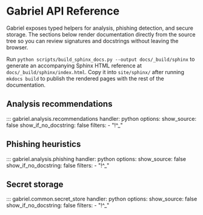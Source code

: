 # Gabriel API Reference

Gabriel exposes typed helpers for analysis, phishing detection, and secure storage. The sections
below render documentation directly from the source tree so you can review signatures and
docstrings without leaving the browser.

Run `python scripts/build_sphinx_docs.py --output docs/_build/sphinx` to generate an accompanying
Sphinx HTML reference at `docs/_build/sphinx/index.html`. Copy it into `site/sphinx/` after running
`mkdocs build` to publish the rendered pages with the rest of the documentation.

## Analysis recommendations

::: gabriel.analysis.recommendations
    handler: python
    options:
      show_source: false
      show_if_no_docstring: false
      filters:
        - "!^_"

## Phishing heuristics

::: gabriel.analysis.phishing
    handler: python
    options:
      show_source: false
      show_if_no_docstring: false
      filters:
        - "!^_"

## Secret storage

::: gabriel.common.secret_store
    handler: python
    options:
      show_source: false
      show_if_no_docstring: false
      filters:
        - "!^_"
